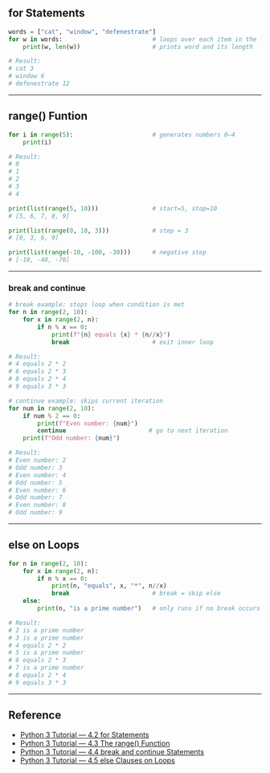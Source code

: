 ## for Statements 
```python
words = ["cat", "window", "defenestrate"]
for w in words:                         # loops over each item in the list
    print(w, len(w))                    # prints word and its length

# Result:
# cat 3
# window 6
# defenestrate 12
```
---
## range() Funtion 
```python
for i in range(5):                      # generates numbers 0–4
    print(i)

# Result:
# 0
# 1
# 2
# 3
# 4

print(list(range(5, 10)))               # start=5, stop=10
# [5, 6, 7, 8, 9]

print(list(range(0, 10, 3)))            # step = 3
# [0, 3, 6, 9]

print(list(range(-10, -100, -30)))      # negative step
# [-10, -40, -70]

```
---
### break and continue 

```python
# break example: stops loop when condition is met
for n in range(2, 10):
    for x in range(2, n):
        if n % x == 0:
            print(f"{n} equals {x} * {n//x}")
            break                       # exit inner loop

# Result:
# 4 equals 2 * 2
# 6 equals 2 * 3
# 8 equals 2 * 4
# 9 equals 3 * 3

# continue example: skips current iteration
for num in range(2, 10):
    if num % 2 == 0:
        print(f"Even number: {num}")
        continue                       # go to next iteration
    print(f"Odd number: {num}")

# Result:
# Even number: 2
# Odd number: 3
# Even number: 4
# Odd number: 5
# Even number: 6
# Odd number: 7
# Even number: 8
# Odd number: 9

```
---
## else on Loops 
```python
for n in range(2, 10):
    for x in range(2, n):
        if n % x == 0:
            print(n, "equals", x, "*", n//x)
            break                       # break = skip else
    else:
        print(n, "is a prime number")   # only runs if no break occurs

# Result:
# 2 is a prime number
# 3 is a prime number
# 4 equals 2 * 2
# 5 is a prime number
# 6 equals 2 * 3
# 7 is a prime number
# 8 equals 2 * 4
# 9 equals 3 * 3

```
---
## Reference
- [Python 3 Tutorial — 4.2 for Statements](https://docs.python.org/3/tutorial/controlflow.html#for-statements)  
- [Python 3 Tutorial — 4.3 The range() Function](https://docs.python.org/3/tutorial/controlflow.html#the-range-function)  
- [Python 3 Tutorial — 4.4 break and continue Statements](https://docs.python.org/3/tutorial/controlflow.html#break-and-continue-statements)  
- [Python 3 Tutorial — 4.5 else Clauses on Loops](https://docs.python.org/3/tutorial/controlflow.html#else-clauses-on-loops)

